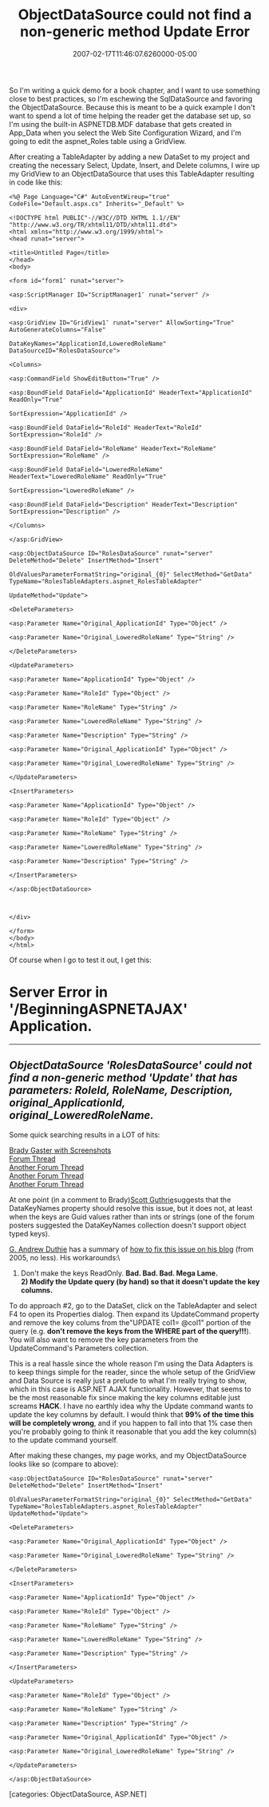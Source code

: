 ﻿---
title: ObjectDataSource could not find a non-generic method Update Error
date: "2007-02-17T11:46:07.6260000-05:00"
description: So I'm writing a quick demo for a book chapter, and I want to use
featuredImage: img/objectdatasource-could-not-find-a-non-generic-method-update-error-featured.png
---

So I'm writing a quick demo for a book chapter, and I want to use something close to best practices, so I'm eschewing the SqlDataSource and favoring the ObjectDataSource. Because this is meant to be a quick example I don't want to spend a lot of time helping the reader get the database set up, so I'm using the built-in ASPNETDB.MDF database that gets created in App_Data when you select the Web Site Configuration Wizard, and I'm going to edit the aspnet_Roles table using a GridView.

After creating a TableAdapter by adding a new DataSet to my project and creating the necessary Select, Update, Insert, and Delete columns, I wire up my GridView to an ObjectDataSource that uses this TableAdapter resulting in code like this:


```
<%@ Page Language="C#" AutoEventWireup="true" CodeFile="Default.aspx.cs" Inherits="_Default" %>

<!DOCTYPE html PUBLIC"-//W3C//DTD XHTML 1.1//EN" "http://www.w3.org/TR/xhtml11/DTD/xhtml11.dtd">
<html xmlns="http://www.w3.org/1999/xhtml">
<head runat="server">

<title>Untitled Page</title>
</head>
<body>

<form id="form1″ runat="server">

<asp:ScriptManager ID="ScriptManager1″ runat="server" />

<div>

<asp:GridView ID="GridView1″ runat="server" AllowSorting="True" AutoGenerateColumns="False"

DataKeyNames="ApplicationId,LoweredRoleName" DataSourceID="RolesDataSource">

<Columns>

<asp:CommandField ShowEditButton="True" />

<asp:BoundField DataField="ApplicationId" HeaderText="ApplicationId" ReadOnly="True"

SortExpression="ApplicationId" />

<asp:BoundField DataField="RoleId" HeaderText="RoleId" SortExpression="RoleId" />

<asp:BoundField DataField="RoleName" HeaderText="RoleName" SortExpression="RoleName" />

<asp:BoundField DataField="LoweredRoleName" HeaderText="LoweredRoleName" ReadOnly="True"

SortExpression="LoweredRoleName" />

<asp:BoundField DataField="Description" HeaderText="Description" SortExpression="Description" />

</Columns>

</asp:GridView>

<asp:ObjectDataSource ID="RolesDataSource" runat="server" DeleteMethod="Delete" InsertMethod="Insert"

OldValuesParameterFormatString="original_{0}" SelectMethod="GetData" TypeName="RolesTableAdapters.aspnet_RolesTableAdapter"

UpdateMethod="Update">

<DeleteParameters>

<asp:Parameter Name="Original_ApplicationId" Type="Object" />

<asp:Parameter Name="Original_LoweredRoleName" Type="String" />

</DeleteParameters>

<UpdateParameters>

<asp:Parameter Name="ApplicationId" Type="Object" />

<asp:Parameter Name="RoleId" Type="Object" />

<asp:Parameter Name="RoleName" Type="String" />

<asp:Parameter Name="LoweredRoleName" Type="String" />

<asp:Parameter Name="Description" Type="String" />

<asp:Parameter Name="Original_ApplicationId" Type="Object" />

<asp:Parameter Name="Original_LoweredRoleName" Type="String" />

</UpdateParameters>

<InsertParameters>

<asp:Parameter Name="ApplicationId" Type="Object" />

<asp:Parameter Name="RoleId" Type="Object" />

<asp:Parameter Name="RoleName" Type="String" />

<asp:Parameter Name="LoweredRoleName" Type="String" />

<asp:Parameter Name="Description" Type="String" />

</InsertParameters>

</asp:ObjectDataSource>



</div>

</form>
</body>
</html>
```


Of course when I go to test it out, I get this:



# Server Error in '/BeginningASPNETAJAX' Application.



- - -



## *ObjectDataSource 'RolesDataSource' could not find a non-generic method 'Update' that has parameters: RoleId, RoleName, Description, original_ApplicationId, original_LoweredRoleName.*

Some quick searching results in a LOT of hits:

[Brady Gaster with Screenshots](http://weblogs.asp.net/bradygaster/archive/2006/09/26/How-to-Bloody-Your-Forehead.aspx)\
[Forum Thread](http://forums.asp.net/1/1386717/ShowThread.aspx)\
[Another Forum Thread](http://forums.asp.net/1217763/ShowPost.aspx)\
[Another Forum Thread](http://www.dotnetjunkies.com/Forums/ShowPost.aspx?PostID=9995)\
[Another Forum Thread](http://forums.microsoft.com/msdn/showpost.aspx?postid=10179&siteid=1)

At one point (in a comment to Brady)[Scott Guthrie](http://weblogs.asp.net/scottgu)suggests that the DataKeyNames property should resolve this issue, but it does not, at least when the keys are Guid values rather than ints or strings (one of the forum posters suggested the DataKeyNames collection doesn't support object typed keys).

[G. Andrew Duthie](http://blogs.msdn.com/gduthie) has a summary of [how to fix this issue on his blog](http://blogs.msdn.com/gduthie/archive/2005/06/18/430504.aspx) (from 2005, no less). His workarounds:\
1) Don't make the keys ReadOnly. **Bad. Bad. Bad. Mega Lame.**\
**2) Modify the Update query (by hand) so that it doesn't update the key columns.**

To do approach #2, go to the DataSet, click on the TableAdapter and select F4 to open its Properties dialog. Then expand its UpdateCommand property and remove the key colums from the"UPDATE col1= @col1" portion of the query (e.g. **don't remove the keys from the WHERE part of the query!!!**). You will also want to remove the key parameters from the UpdateCommand's Parameters collection.

This is a real hassle since the whole reason I'm using the Data Adapters is to keep things simple for the reader, since the whole setup of the GridView and Data Source is really just a prelude to what I'm really trying to show, which in this case is ASP.NET AJAX functionality. However, that seems to be the most reasonable fix since making the key columns editable just screams **HACK**. I have no earthly idea why the Update command wants to update the key columns by default. I would think that **99% of the time this will be completely wrong**, and if you happen to fall into that 1% case then you're probably going to think it reasonable that you add the key column(s) to the update command yourself.

After making these changes, my page works, and my ObjectDataSource looks like so (compare to above):


```
<asp:ObjectDataSource ID="RolesDataSource" runat="server" DeleteMethod="Delete" InsertMethod="Insert"

OldValuesParameterFormatString="original_{0}" SelectMethod="GetData" TypeName="RolesTableAdapters.aspnet_RolesTableAdapter" UpdateMethod="Update">

<DeleteParameters>

<asp:Parameter Name="Original_ApplicationId" Type="Object" />

<asp:Parameter Name="Original_LoweredRoleName" Type="String" />

</DeleteParameters>

<InsertParameters>

<asp:Parameter Name="ApplicationId" Type="Object" />

<asp:Parameter Name="RoleId" Type="Object" />

<asp:Parameter Name="RoleName" Type="String" />

<asp:Parameter Name="LoweredRoleName" Type="String" />

<asp:Parameter Name="Description" Type="String" />

</InsertParameters>

<UpdateParameters>

<asp:Parameter Name="RoleId" Type="Object" />

<asp:Parameter Name="RoleName" Type="String" />

<asp:Parameter Name="Description" Type="String" />

<asp:Parameter Name="Original_ApplicationId" Type="Object" />

<asp:Parameter Name="Original_LoweredRoleName" Type="String" />

</UpdateParameters>

</asp:ObjectDataSource>
```


\[categories: ObjectDataSource, ASP.NET]

